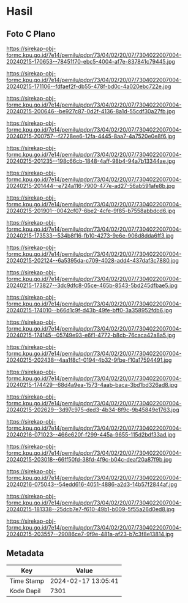 # Hasil

## Foto C Plano

https://sirekap-obj-formc.kpu.go.id/7e14/pemilu/pdpr/73/04/02/20/07/7304022007004-20240215-170653--78451f70-ebc5-4004-af7e-837841c79445.jpg

https://sirekap-obj-formc.kpu.go.id/7e14/pemilu/pdpr/73/04/02/20/07/7304022007004-20240215-171106--fdfaef2f-db55-478f-bd0c-4a020ebc722e.jpg

https://sirekap-obj-formc.kpu.go.id/7e14/pemilu/pdpr/73/04/02/20/07/7304022007004-20240215-200646--be927c87-0d2f-4136-8a1d-55cdf30a27fb.jpg

https://sirekap-obj-formc.kpu.go.id/7e14/pemilu/pdpr/73/04/02/20/07/7304022007004-20240215-200757--f2728ee6-12fa-4445-8aa7-4a7520e0e8f6.jpg

https://sirekap-obj-formc.kpu.go.id/7e14/pemilu/pdpr/73/04/02/20/07/7304022007004-20240215-201235--198c66cb-1848-4aff-98b4-94a7b13344ae.jpg

https://sirekap-obj-formc.kpu.go.id/7e14/pemilu/pdpr/73/04/02/20/07/7304022007004-20240215-201444--e724a116-7900-477e-ad27-56ab591afe8b.jpg

https://sirekap-obj-formc.kpu.go.id/7e14/pemilu/pdpr/73/04/02/20/07/7304022007004-20240215-201901--0042cf07-6be2-4cfe-9f85-b7558abbdcd6.jpg

https://sirekap-obj-formc.kpu.go.id/7e14/pemilu/pdpr/73/04/02/20/07/7304022007004-20240215-173533--534b8f16-fb10-4273-9e6e-906d8dda6ff3.jpg

https://sirekap-obj-formc.kpu.go.id/7e14/pemilu/pdpr/73/04/02/20/07/7304022007004-20240215-202124--6a5395da-c709-4028-add4-437daf3c7880.jpg

https://sirekap-obj-formc.kpu.go.id/7e14/pemilu/pdpr/73/04/02/20/07/7304022007004-20240215-173827--3dc9dfc8-05ce-465b-8543-5bd245dfbae5.jpg

https://sirekap-obj-formc.kpu.go.id/7e14/pemilu/pdpr/73/04/02/20/07/7304022007004-20240215-174010--b66d1c9f-d43b-49fe-bff0-3a358952fdb6.jpg

https://sirekap-obj-formc.kpu.go.id/7e14/pemilu/pdpr/73/04/02/20/07/7304022007004-20240215-174145--05749e93-e6f1-4772-b8cb-76caca42a8a5.jpg

https://sirekap-obj-formc.kpu.go.id/7e14/pemilu/pdpr/73/04/02/20/07/7304022007004-20240215-202438--4aa1f8c1-0194-4b32-9fbe-f10a17594491.jpg

https://sirekap-obj-formc.kpu.go.id/7e14/pemilu/pdpr/73/04/02/20/07/7304022007004-20240215-174429--68d4a9ea-1573-4aab-baca-3bd1bd326ad8.jpg

https://sirekap-obj-formc.kpu.go.id/7e14/pemilu/pdpr/73/04/02/20/07/7304022007004-20240215-202629--3d97c975-ded3-4b34-8f9c-9b45849e1763.jpg

https://sirekap-obj-formc.kpu.go.id/7e14/pemilu/pdpr/73/04/02/20/07/7304022007004-20240216-071023--466e620f-f299-445a-9655-115d2bdf33ad.jpg

https://sirekap-obj-formc.kpu.go.id/7e14/pemilu/pdpr/73/04/02/20/07/7304022007004-20240215-203018--66ff50fd-38fd-4f9c-b04c-deaf20a87f9b.jpg

https://sirekap-obj-formc.kpu.go.id/7e14/pemilu/pdpr/73/04/02/20/07/7304022007004-20240216-075043--54edd616-4051-4886-a2d3-14b57f2844af.jpg

https://sirekap-obj-formc.kpu.go.id/7e14/pemilu/pdpr/73/04/02/20/07/7304022007004-20240215-181338--25dcb7e7-f610-49b1-b009-5f55a26d0ed8.jpg

https://sirekap-obj-formc.kpu.go.id/7e14/pemilu/pdpr/73/04/02/20/07/7304022007004-20240215-203557--29086ce7-9f9e-481a-af23-b7c3f8e13814.jpg


## Metadata

| Key        | Value               |
| ---------- | ------------------- |
| Time Stamp | 2024-02-17 13:05:41 |
| Kode Dapil | 7301                |



